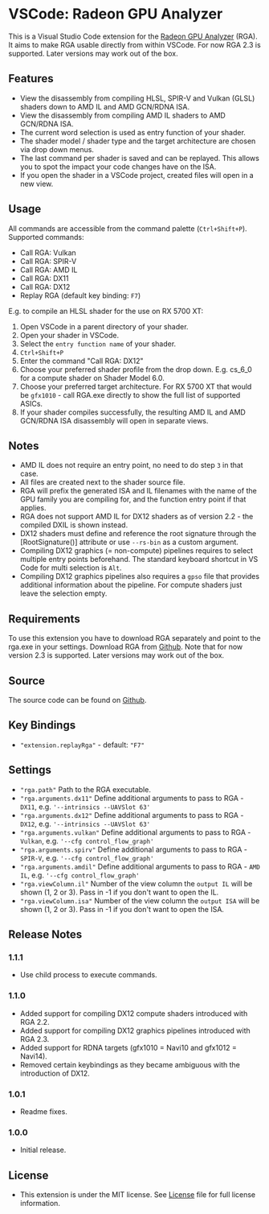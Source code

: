 # VSCode: Radeon GPU Analyzer

This is a Visual Studio Code extension for the [Radeon GPU Analyzer](https://github.com/GPUOpen-Tools/RGA) (RGA). It aims to make RGA usable directly from within VSCode. For now RGA 2.3 is supported. Later versions may work out of the box. 

## Features

- View the disassembly from compiling HLSL, SPIR-V and Vulkan (GLSL) shaders down to AMD IL and AMD GCN/RDNA ISA.
- View the disassembly from compiling AMD IL shaders to AMD GCN/RDNA ISA.
- The current word selection is used as entry function of your shader.
- The shader model / shader type and the target architecture are chosen via drop down menus.
- The last command per shader is saved and can be replayed. This allows you to spot the impact your code changes have on the ISA. 
- If you open the shader in a VSCode project, created files will open in a new view.

## Usage

All commands are accessible from the command palette (`Ctrl+Shift+P`).
Supported commands:
- Call RGA: Vulkan
- Call RGA: SPIR-V
- Call RGA: AMD IL
- Call RGA: DX11
- Call RGA: DX12
- Replay RGA (default key binding: `F7`)

E.g. to compile an HLSL shader for the use on RX 5700 XT:
1. Open VSCode in a parent directory of your shader.
2. Open your shader in VSCode.
3. Select the `entry function name` of your shader.
4. `Ctrl+Shift+P`
5. Enter the command "Call RGA: DX12"
6. Choose your preferred shader profile from the drop down. E.g. cs_6_0 for a compute shader on Shader Model 6.0.
7. Choose your preferred target architecture. For RX 5700 XT that would be `gfx1010` - call RGA.exe directly to show the full list of supported ASICs.
8. If your shader compiles successfully, the resulting AMD IL and AMD GCN/RDNA ISA disassembly will open in separate views.

## Notes

- AMD IL does not require an entry point, no need to do step `3` in that case.
- All files are created next to the shader source file.
- RGA will prefix the generated ISA and IL filenames with the name of the GPU family you are compiling for, and the function entry point if that applies.
- RGA does not support AMD IL for DX12 shaders as of version 2.2 - the compiled DXIL is shown instead.  
- DX12 shaders must define and reference the root signature through the [RootSignature()] attribute or use `--rs-bin` as a custom argument.
- Compiling DX12 graphics (= non-compute) pipelines requires to select multiple entry points beforehand. The standard keyboard shortcut in VS Code for multi selection is `Alt`. 
- Compiling DX12 graphics pipelines also requires a `gpso` file that provides additional information about the pipeline. For compute shaders just leave the selection empty.

## Requirements

To use this extension you have to download RGA separately and point to the rga.exe in your settings.
Download RGA from [Github](https://github.com/GPUOpen-Tools/RGA/releases). Note that for now version 2.3 is supported. Later versions may work out of the box. 

## Source

The source code can be found on [Github](https://github.com/GPUOpen-Tools/vscode-extensions/tree/master/radeon-gpu-analyzer). 

## Key Bindings

- `"extension.replayRga"`  - default: `"F7"`

## Settings

- `"rga.path"` Path to the RGA executable.
- `"rga.arguments.dx11"` Define additional arguments to pass to RGA - `DX11`, e.g. `'--intrinsics --UAVSlot 63'`
- `"rga.arguments.dx12"` Define additional arguments to pass to RGA - `DX12`, e.g. `'--intrinsics --UAVSlot 63'`
- `"rga.arguments.vulkan"` Define additional arguments to pass to RGA - `Vulkan`, e.g. `'--cfg control_flow_graph'`
- `"rga.arguments.spirv"` Define additional arguments to pass to RGA - `SPIR-V`, e.g. `'--cfg control_flow_graph'`
- `"rga.arguments.amdil"` Define additional arguments to pass to RGA - `AMD IL`, e.g. `'--cfg control_flow_graph'`
- `"rga.viewColumn.il"` Number of the view column the `output IL` will be shown (1, 2 or 3). Pass in -1 if you don't want to open the IL.
- `"rga.viewColumn.isa"` Number of the view column the `output ISA` will be shown (1, 2 or 3). Pass in -1 if you don't want to open the ISA.

## Release Notes

### 1.1.1
- Use child process to execute commands.

### 1.1.0

- Added support for compiling DX12 compute shaders introduced with RGA 2.2.
- Added support for compiling DX12 graphics pipelines introduced with RGA 2.3.
- Added support for RDNA targets (gfx1010 = Navi10 and gfx1012 = Navi14).
- Removed certain keybindings as they became ambiguous with the introduction of DX12.

### 1.0.1

- Readme fixes.

### 1.0.0

- Initial release.

## License

- This extension is under the MIT license. See [License](https://github.com/GPUOpen-Tools/vscode-extensions/blob/master/LICENSE) file for full license information.
